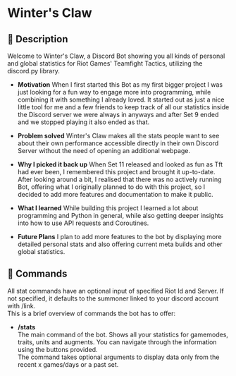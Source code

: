 # Winter's Claw

## 📝 Description
Welcome to Winter's Claw, a Discord Bot showing you all kinds of personal and global statistics for Riot Games' Teamfight Tactics, utilizing the discord.py library.

- **Motivation** When I first started this Bot as my first bigger project I was just looking for a fun way to engage more into programming, while combining it with something I already loved. 
It started out as just a nice little tool for me and a few friends to keep track of all our statistics inside the Discord 
server we were always in anyways and after Set 9 ended and we stopped playing it also ended as that.

- **Problem solved** Winter's Claw makes all the stats people want to see about their own performance accessible directly in their own Discord Server without the need of opening an additional webpage.

- **Why I picked it back up** When Set 11 released and looked as fun as Tft had ever been, I remembered this project and brought it up-to-date. 
After looking around a bit, I realised that there was no actively running Bot, offering what I originally planned to do with this project, so I decided to add more features and documentation to make it public.

- **What I learned** While building this project I learned a lot about programming and Python in general, while also getting deeper insights into how to use API requests and Coroutines.

- **Future Plans** I plan to add more features to the bot by displaying more detailed personal stats and also offering current meta builds and other global statistics.

## 🤖 Commands
All stat commands have an optional input of specified Riot Id and Server. If not specified, it defaults to the summoner linked to your discord account with /link. <br>
This is a brief overview of commands the bot has to offer:
- **/stats** <br>
The main command of the bot. Shows all your statistics for gamemodes, traits, units and augments. You can navigate through the information using the buttons provided.<br>
The command takes optional arguments to display data only from the recent x games/days or a past set.
